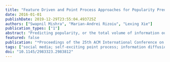 ```yaml
---
title: "Feature Driven and Point Process Approaches for Popularity Prediction"
date: 2016-01-01
publishDate: 2019-12-29T23:55:04.493725Z
authors: ["Swapnil Mishra", "Marian-Andrei Rizoiu", "Lexing Xie"]
publication_types: ["1"]
abstract: "Predicting popularity, or the total volume of information outbreaks, is an important subproblem for understanding collective behavior in networks. Each of the two main types of recent approaches to the problem, feature-driven and generative models, have desired qualities and clear limitations. This paper bridges the gap between these solutions with a new hybrid approach and a new performance benchmark. We model each social cascade with a marked Hawkes self-exciting point process, and estimate the content virality, memory decay, and user influence. We then learn a predictive layer for popularity prediction using a collection of cascade history. To our surprise, Hawkes process with a predictive overlay outperform recent feature-driven and generative approaches on existing tweet data [44] and a new public benchmark on news tweets. We also found that a basic set of user features and event time summary statistics performs competitively in both classification and regression tasks, and that adding point process information to the feature set further improves predictions. From these observations, we argue that future work on popularity prediction should compare across feature-driven and generative modeling approaches in both classification and regression tasks."
featured: false
publication: "*Proceedings of the 25th ACM International Conference on Information and Knowledge Management*"
tags: ["social media; self-exciting point process; information diffusion; cascade prediction"]
doi: "10.1145/2983323.2983812"
---
```


